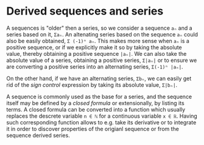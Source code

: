 # Derived sequences and series

A sequences is "older" then a series, so we consider a sequence `aₙ` and a series based on it, `Σaₙ`. An altenating series based on the sequence `aₙ` could also be easily obtained, `Σ (-1)ⁿ aₙ`. This makes more sense when `aₙ` is a positive sequence, or if we explicitly make it so by taking the absolute value, thereby obtaining a positive sequence `|aₙ|`. We can also take the absolute value of a series, obtaining a positive series, `Σ|aₙ|` or to ensure we are converting a positive series into an alternating series, `Σ(-1)ⁿ |aₙ|`.

On the other hand, if we have an alternating series, `Σbₙ`, we can easily get rid of the *sign control* expression by taking its absolute value, `Σ|bₙ|`.

A sequence is commonly used as the base for a series, and the sequence itself may be defined by a *closed formula* or extensionally, by listing its terms. A closed formula can be converted into a function which usually replaces the descrete variable `n ∈ ℕ` for a continuous variable `x ∈ ℝ`. Having such corresponding function allows to e.g. take its derivative or to integrate it in order to discover properties of the origianl sequence or from the sequence derived series.
